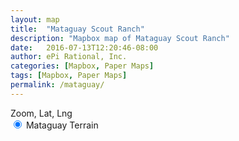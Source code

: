 ```yaml
---
layout: map
title:  "Mataguay Scout Ranch"
description: "Mapbox map of Mataguay Scout Ranch"
date:   2016-07-13T12:20:46-08:00
author: ePi Rational, Inc.
categories: [Mapbox, Paper Maps]
tags: [Mapbox, Paper Maps]
permalink: /mataguay/
---
```


<div id='map'></div>
<div id='zoom-level'>Zoom, Lat, Lng</div>
<div id='menu'>
    <input id='cio2e6fys0019b7m1trgz41mq' type='radio' name='rtoggle' value='cio2e6fys0019b7m1trgz41mq' checked='checked'>
    <label for='basic'>Mataguay Terrain</label>
</div>
<script>
var map = new mapboxgl.Map({
    container: 'map',
    style: 'mapbox://styles/roblabs/cio2e6fys0019b7m1trgz41mq',
    zoom: 13,
    maxZoom: 16,
    center: [-116.641194, 33.199951]
});

map.addControl(new mapboxgl.Navigation({position: 'bottom-left'}));

var layerList = document.getElementById('menu');
var inputs = layerList.getElementsByTagName('input');

function switchLayer(layer) {
    var layerId = layer.target.id;
    map.setStyle('mapbox://styles/roblabs/' + layerId);
}

for (var i = 0; i < inputs.length; i++) {
    inputs[i].onclick = switchLayer;
}

function ZoomOrDragEnd(){
  var zoom = map.getZoom();
  var center = map.getCenter().toArray();

  var zoomOutput = parseFloat(zoom).toFixed(2);
  var centerOutput = parseFloat(center[1]).toFixed(4) + ', ' + parseFloat(center[0]).toFixed(4);
  document.getElementById('zoom-level').innerHTML = 'Zoom, Lat, Lng:  ' + zoomOutput + ', ' + centerOutput;
}

map.on('zoomend', function(){
  ZoomOrDragEnd();
});

map.on('moveend', function(){
  ZoomOrDragEnd();
});

</script>

